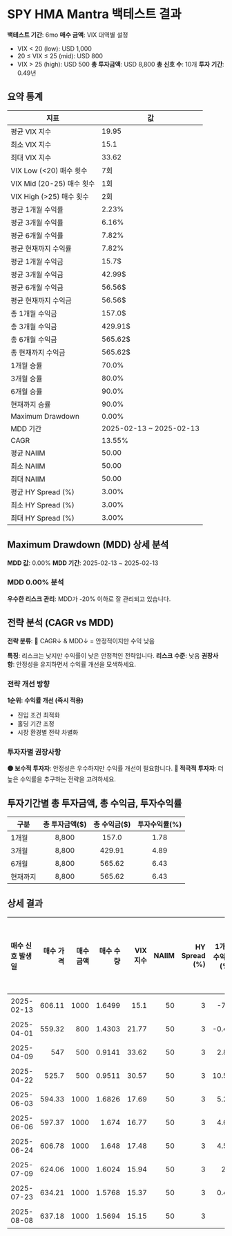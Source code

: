 # SPY HMA Mantra 백테스트 결과

**백테스트 기간**: 6mo
**매수 금액**: VIX 대역별 설정
  - VIX < 20 (low): USD 1,000
  - 20 ≤ VIX ≤ 25 (mid): USD 800
  - VIX > 25 (high): USD 500
**총 투자금액**: USD 8,800
**총 신호 수**: 10개
**투자 기간**: 0.49년

## 요약 통계

| 지표 | 값 |
|------|----|
| 평균 VIX 지수 | 19.95 |
| 최소 VIX 지수 | 15.1 |
| 최대 VIX 지수 | 33.62 |
| VIX Low (<20) 매수 횟수 | 7회 |
| VIX Mid (20-25) 매수 횟수 | 1회 |
| VIX High (>25) 매수 횟수 | 2회 |
| 평균 1개월 수익률 | 2.23% |
| 평균 3개월 수익률 | 6.16% |
| 평균 6개월 수익률 | 7.82% |
| 평균 현재까지 수익률 | 7.82% |
| 평균 1개월 수익금 | 15.7$ |
| 평균 3개월 수익금 | 42.99$ |
| 평균 6개월 수익금 | 56.56$ |
| 평균 현재까지 수익금 | 56.56$ |
| 총 1개월 수익금 | 157.0$ |
| 총 3개월 수익금 | 429.91$ |
| 총 6개월 수익금 | 565.62$ |
| 총 현재까지 수익금 | 565.62$ |
| 1개월 승률 | 70.0% |
| 3개월 승률 | 80.0% |
| 6개월 승률 | 90.0% |
| 현재까지 승률 | 90.0% |
| Maximum Drawdown | 0.00% |
| MDD 기간 | 2025-02-13 ~ 2025-02-13 |
| CAGR | 13.55% |
| 평균 NAIIM | 50.00 |
| 최소 NAIIM | 50.00 |
| 최대 NAIIM | 50.00 |
| 평균 HY Spread (%) | 3.00% |
| 최소 HY Spread (%) | 3.00% |
| 최대 HY Spread (%) | 3.00% |

## Maximum Drawdown (MDD) 상세 분석

**MDD 값**: 0.00%
**MDD 기간**: 2025-02-13 ~ 2025-02-13

### MDD 0.00% 분석

**우수한 리스크 관리**: MDD가 -20% 이하로 잘 관리되고 있습니다.

## 전략 분석 (CAGR vs MDD)

**전략 분류**: 🔵 CAGR↓ & MDD↓ = 안정적이지만 수익 낮음

**특징**: 리스크는 낮지만 수익률이 낮은 안정적인 전략입니다.
**리스크 수준**: 낮음
**권장사항**: 안정성을 유지하면서 수익률 개선을 모색하세요.

### 전략 개선 방향

**1순위: 수익률 개선 (즉시 적용)**
- 진입 조건 최적화
- 홀딩 기간 조정
- 시장 환경별 전략 차별화

### 투자자별 권장사항

**🟡 보수적 투자자**: 안정성은 우수하지만 수익률 개선이 필요합니다.
**🔴 적극적 투자자**: 더 높은 수익률을 추구하는 전략을 고려하세요.

## 투자기간별 총 투자금액, 총 수익금, 투자수익률

| 구분 | 총 투자금액($) | 총 수익금($) | 투자수익률(%) |
|------|:-------------:|:------------:|:-------------:|
| 1개월 | 8,800 | 157.0 | 1.78 |
| 3개월 | 8,800 | 429.91 | 4.89 |
| 6개월 | 8,800 | 565.62 | 6.43 |
| 현재까지 | 8,800 | 565.62 | 6.43 |

## 상세 결과

| 매수 신호 발생일   |   매수 가격 |   매수 금액 |   매수 수량 |   VIX 지수 |   NAIIM |   HY Spread (%) |   1개월 수익률(%) |   1개월 수익금 |   3개월 수익률(%) |   3개월 수익금 |   6개월 수익률(%) |   6개월 수익금 |   현재까지 수익률(%) |   현재까지 수익금 |   벤치마크 1개월(%) |   벤치마크 3개월(%) |   벤치마크 6개월(%) | 신호 타당성 평가   |
|:------------|--------:|--------:|--------:|---------:|--------:|----------------:|-------------:|----------:|-------------:|----------:|-------------:|----------:|--------------:|-----------:|--------------:|--------------:|--------------:|:------------|
| 2025-02-13  |  606.11 |    1000 |  1.6499 |    15.1  |      50 |               3 |        -7.7  |    -76.95 |        -3.34 |    -33.41 |         5.13 |     51.26 |          5.13 |      51.26 |         -7.79 |         -3.64 |          4.49 | 양호          |
| 2025-04-01  |  559.32 |     800 |  1.4303 |    21.77 |      50 |               3 |        -0.45 |     -3.57 |        10.47 |     83.72 |        13.92 |    111.37 |         13.92 |     111.37 |         -0.51 |         10.15 |         13.43 | 양호          |
| 2025-04-09  |  547    |     500 |  0.9141 |    33.62 |      50 |               3 |         2.87 |     14.33 |        13.41 |     67.04 |        16.49 |     82.43 |         16.49 |      82.43 |          3.72 |         14.09 |         17.09 | 보통          |
| 2025-04-22  |  525.7  |     500 |  0.9511 |    30.57 |      50 |               3 |        10.59 |     52.95 |        19.61 |     98.03 |        21.21 |    106.03 |         21.21 |     106.03 |         10.48 |         19.25 |         20.83 | 양호          |
| 2025-06-03  |  594.33 |    1000 |  1.6826 |    17.69 |      50 |               3 |         5.22 |     52.17 |         7.21 |     72.09 |         7.21 |     72.09 |          7.21 |      72.09 |          5.18 |          7.02 |          7.02 | 양호          |
| 2025-06-06  |  597.37 |    1000 |  1.674  |    16.77 |      50 |               3 |         4.68 |     46.82 |         6.66 |     66.64 |         6.66 |     66.64 |          6.66 |      66.64 |          4.65 |          6.48 |          6.48 | 양호          |
| 2025-06-24  |  606.78 |    1000 |  1.648  |    17.48 |      50 |               3 |         4.56 |     45.55 |         5.01 |     50.1  |         5.01 |     50.1  |          5.01 |      50.1  |          4.45 |          4.88 |          4.88 | 양호          |
| 2025-07-09  |  624.06 |    1000 |  1.6024 |    15.94 |      50 |               3 |         2.1  |     21.02 |         2.1  |     21.02 |         2.1  |     21.02 |          2.1  |      21.02 |          2.01 |          2.01 |          2.01 | 양호          |
| 2025-07-23  |  634.21 |    1000 |  1.5768 |    15.37 |      50 |               3 |         0.47 |      4.68 |         0.47 |      4.68 |         0.47 |      4.68 |          0.47 |       4.68 |          0.48 |          0.48 |          0.48 | 보통          |
| 2025-08-08  |  637.18 |    1000 |  1.5694 |    15.15 |      50 |               3 |         0    |      0    |         0    |      0    |         0    |      0    |          0    |       0    |          0    |          0    |          0    | 불량          |